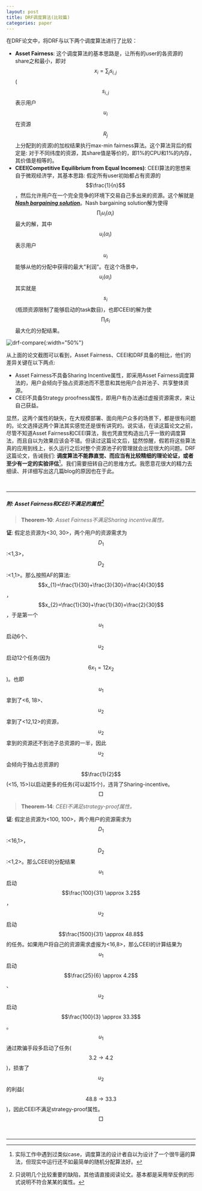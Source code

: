 ```yaml
---
layout: post
title: DRF调度算法(比较篇)
categories: paper
---
```


在DRF论文中，将DRF与以下两个调度算法进行了比较：

- **Asset Fairness**: 这个调度算法的基本思路是，让所有的user的各资源的share之和最小，即对$$x_{i} = \sum_{j} s_{i,j}$$($$s_{i,j}$$表示用户$$u_{i}$$在资源$$R_{j}$$上分配到的资源)的加权结果执行max-min fairness算法。这个算法背后的假定是: 对于不同纬度的资源，其share值是等价的，即1%的CPU和1%的内存，其价值是相等的。
- **CEEI(Competitive Equilibrium from Equal Incomes)**: CEEI算法的思想来自于微观经济学，其基本思路: 假定所有user初始都占有资源的$$\frac{1}{n}$$，然后允许用户在一个完全竞争的环境下交易自己多出来的资源。这个解就是[_**Nash bargaining solution**_](http://www.cse.iitd.ernet.in/~rahul/cs905/lecture15/)。Nash bargaining solution解为使得$$\prod_{i} u_{i}(\alpha_{i})$$最大的解，其中$$u_{i}(\alpha_{i})$$表示用户$$u_{i}$$能够从他的分配中获得的最大"利润"。在这个场景中，$$u_{i}(\alpha_{i})$$其实就是$$s_{i}$$(瓶颈资源限制了能够启动的task数目)，也即CEEI的解为使$$\prod_{i} s_{i}$$最大化的分配结果。

![drf-compare]({{site.url}}/images/drf-compare.png){:width="50%"}

从上面的论文截图可以看到，Asset Fairness、CEEI和DRF具备的相比，他们的差异关键在以下两点:
- Asset Fairness不具备Sharing Incentive属性，即采用Asset Fairness调度算法的，用户会倾向于独占资源池而不愿意和其他用户合并池子、共享整体资源。
- CEEI不具备Strategy proofness属性，即用户有办法通过虚报资源需求，来让自己获益。

显然，这两个属性的缺失，在大规模部署、面向用户众多的场景下，都是很有问题的。论文选择这两个算法其实感觉还是很有讲究的。说实话，在读这篇论文之前，尽管不知道Asset Fairness和CEEI算法，我也凭直觉构造出几乎一致的调度算法，而且自以为效果应该会不错。但读过这篇论文后，猛然惊醒，假若将这些算法真的应用到线上，长久运行之后对整个资源池子的管理就会出现很大的问题。DRF这篇论文，告诫我们: **调度算法不能靠直觉、而应当有比较精细的理论论证，或者至少有一定的实验评估**[^1]。我们需要扭转自己的思维方式。我愿意花很大的精力去细读、并详细写出这几篇blog的原因也在于此。

<br/>

---
##### 附: Asset Fairness和CEEI不满足的属性[^2]

> **Theorem-10**: _Asset Fairness不满足Sharing incentive属性。_

**证**: 假定总资源为<30, 30>，两个用户的资源需求为$$D_{1}$$:<1,3>，$$D_{2}$$:<1,1>。那么按照AF的算法:  $$x_{1}=\frac{1}{30}+\frac{3}{30}=\frac{4}{30}$$，$$x_{2}=\frac{1}{30}+\frac{1}{30}=\frac{2}{30}$$，于是第一个$$u_{1}$$启动6个、$$u_{2}$$启动12个任务(因为$$6 x_{1}=12 x_{2}$$)。也即$$u_{1}$$拿到了<6, 18>、$$u_{2}$$拿到了<12,12>的资源，$$u_{2}$$拿到的资源还不到池子总资源的一半，因此$$u_{2}$$会倾向于独占总资源的$$\frac{1}{2}$$(<15, 15>)以启动更多的任务(可以起15个)，违背了Sharing-incentive。$$\Box$$

> **Theorem-14**: _CEEI不满足strategy-proof属性。_

**证**: 假定总资源为<100, 100>，两个用户的资源需求为$$D_{1}$$:<16,1>，$$D_{2}$$:<1,2>。那么CEEI的分配结果$$u_{1}$$启动$$\frac{100}{31} \approx 3.2$$，$$u_{2}$$启动$$\frac{1500}{31} \approx 48.8$$的任务。如果用户将自己的资源需求虚报为<16,8>，那么CEEI的计算结果为$$u_{1}$$启动$$\frac{25}{6} \approx 4.2$$、$$u_{2}$$启动$$\frac{100}{3} \approx 33.3$$。$$u_{1}$$通过欺骗手段多启动了任务($$3.2 \to 4.2$$)，损害了$$u_{2}$$的利益($$48.8 \to 33.3$$)，因此CEEI不满足strategy-proof属性。$$\Box$$

<br/>

---

[^1]: 实际工作中遇到过类似case，调度算法的设计者自以为设计了一个很牛逼的算法，但现实中运行还不如最简单的随机分配算法好。

[^2]: 只说明几个比较重要的缺陷，其他请直接阅读论文。基本都是采用举反例的形式说明不符合某某的属性。